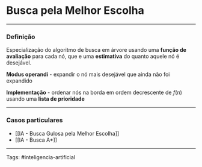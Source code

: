 
# Busca pela Melhor Escolha

---

### Definição

Especialização do algoritmo de busca em árvore usando uma **função de avaliação** para cada nó, que e uma **estimativa** do quanto aquele nó é desejável.

**Modus operandi** - expandir o nó mais desejável que ainda não foi expandido

**Implementação** - ordenar nós na borda em ordem decrescente de $f(n)$ usando uma **lista de prioridade**

---

### Casos particulares

- [[IA - Busca Gulosa pela Melhor Escolha]]
- [[IA - Busca A*]]

---

Tags: #inteligencia-artificial

